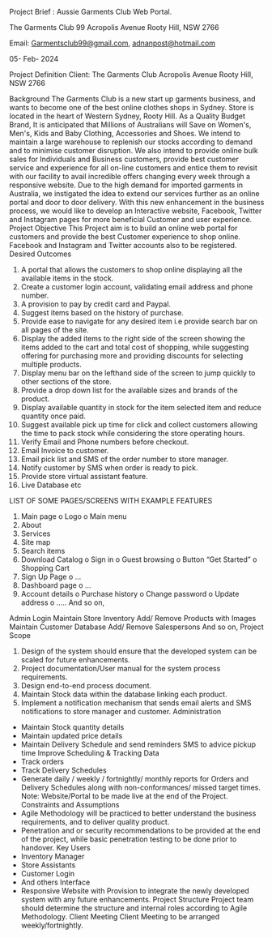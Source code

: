 Project Brief : Aussie Garments Club Web Portal.

The Garments Club 99
Acropolis Avenue
Rooty Hill, NSW 2766

Email: Garmentsclub99@gmail.com, adnanpost@hotmail.com

05- Feb- 2024

Project Definition
Client:
The Garments Club
Acropolis Avenue
Rooty Hill, NSW 2766

Background
The Garments Club is a new start up garments business, and wants to become one of the best online clothes shops in Sydney. Store is located in the heart of Western Sydney, Rooty Hill. As a Quality Budget Brand, It is anticipated that Millions of Australians will Save on Women's, Men's, Kids and Baby Clothing, Accessories and Shoes. We intend to maintain a large warehouse to replenish our stocks according to demand and to minimise customer disruption. We also intend to provide online bulk sales for Individuals and Business customers, provide best customer service and experience for all on-line customers and entice them to revisit with our facility to avail incredible offers changing every week through a responsive website.
Due to the high demand for imported garments in Australia, we instigated the idea to extend our services further as an online portal and door to door delivery. With this new enhancement in the business process, we would like to develop an Interactive website, Facebook, Twitter and Instagram pages for more beneficial Customer and user experience.
Project Objective
This Project aim is to build an online web portal for customers and provide the best Customer experience to shop online. Facebook and Instagram and Twitter accounts also to be registered.
Desired Outcomes

1. A portal that allows the customers to shop online displaying all the available items in the stock.
2. Create a customer login account, validating email address and phone number.
3. A provision to pay by credit card and Paypal.
4. Suggest items based on the history of purchase.
5. Provide ease to navigate for any desired item i.e provide search bar on all pages of the site.
6. Display the added items to the right side of the screen showing the items added to the cart and total cost of shopping, while suggesting offering for purchasing more and providing discounts for selecting multiple products.
7. Display menu bar on the lefthand side of the screen to jump quickly to other sections of the store.
8. Provide a drop down list for the available sizes and brands of the product.
9. Display available quantity in stock for the item selected item and reduce quantity once paid.
10. Suggest available pick up time for click and collect customers allowing the time to pack stock while considering the store operating hours.
11. Verify Email and Phone numbers before checkout.
12. Email Invoice to customer.
13. Email pick list and SMS of the order number to store manager.
14. Notify customer by SMS when order is ready to pick.
15. Provide store virtual assistant feature.
16. Live Database
    etc

LIST OF SOME PAGES/SCREENS WITH EXAMPLE FEATURES

1. Main page
   o Logo
   o Main menu
1. About
1. Services
1. Site map
1. Search items
1. Download Catalog
   o Sign in
   o Guest browsing
   o Button “Get Started”
   o Shopping Cart
1. Sign Up Page
   o …
1. Dashboard page
   o …
1. Account details
   o Purchase history
   o Change password
   o Update address
   o …..
   And so on,

Admin Login
Maintain Store Inventory
Add/ Remove Products with Images
Maintain Customer Database
Add/ Remove Salespersons
And so on,
Project Scope

1. Design of the system should ensure that the developed system can be scaled for future enhancements.
2. Project documentation/User manual for the system process requirements.
3. Design end-to-end process document.
4. Maintain Stock data within the database linking each product.
5. Implement a notification mechanism that sends email alerts and SMS notifications to store manager and customer.
   Administration

- Maintain Stock quantity details
- Maintain updated price details
- Maintain Delivery Schedule and send reminders SMS to advice pickup time
  Improve Scheduling & Tracking Data
- Track orders
- Track Delivery Schedules
- Generate daily / weekly / fortnightly/ monthly reports for Orders and Delivery Schedules along with non-conformances/ missed target times.
  Note: Website/Portal to be made live at the end of the Project.
  Constraints and Assumptions
- Agile Methodology will be practiced to better understand the business requirements, and to deliver quality product.
- Penetration and or security recommendations to be provided at the end of the project, while basic penetration testing to be done prior to handover.
  Key Users
- Inventory Manager
- Store Assistants
- Customer Login
- And others
  Interface
- Responsive Website with Provision to integrate the newly developed system with any future enhancements.
  Project Structure Project team should determine the structure and internal roles according to Agile Methodology.
  Client Meeting Client Meeting to be arranged weekly/fortnightly.
